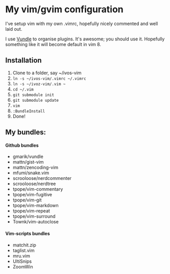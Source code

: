 My vim/gvim configuration
=========================

I've setup vim with my own .vimrc, hopefully nicely commented and well laid out.

I use [Vundle](https://github.com/gmarik/vundle) to organise plugins. It's awesome; you should use it.
Hopefully something like it will become default in vim 8.

Installation
------------

1. Clone to a folder, say ~/ivos-vim
2. `ln -s ~/ivos-vim/.vimrc ~/.vimrc`
3. `ln -s ~/ivoz-vim/.vim ~`
4. `cd ~/.vim`
5. `git submodule init`
6. `git submodule update`
7. `vim`
8. `:BundleInstall`
9. Done!

My bundles:
-----------

#### Github bundles
* gmarik/vundle
* mattn/gist-vim
* mattn/zencoding-vim
* mfumi/snake.vim
* scrooloose/nerdcommenter
* scrooloose/nerdtree
* tpope/vim-commentary
* tpope/vim-fugitive
* tpope/vim-git
* tpope/vim-markdown
* tpope/vim-repeat
* tpope/vim-surround
* Townk/vim-autoclose

#### Vim-scripts bundles
* matchit.zip
* taglist.vim
* mru.vim
* UltiSnips
* ZoomWin

